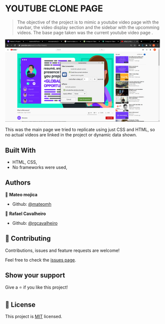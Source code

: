 # YOUTUBE CLONE PAGE

> The objective of the project is to mimic a youtube video page with the navbar, the video display section and the sidebar with the upcomming videos. The base page taken was the current youtube video page .

![screenshot](./screenshot.png)

This was the main page we tried to replicate using just CSS and HTML, so no actual videos are linked in the project or dynamic data shown.

## Built With

- HTML, CSS,
- No frameworks were used,


## Authors

👤 **Mateo mojica**

- Github: [@mateomh](https://github.com/mateomh)

👤 **Rafael Cavalheiro**

- Github: [@rgcavalheiro](https://github.com/githubhandle)

## 🤝 Contributing

Contributions, issues and feature requests are welcome!

Feel free to check the [issues page](issues/).

## Show your support

Give a ⭐️ if you like this project!

## 📝 License

This project is [MIT](lic.url) licensed.